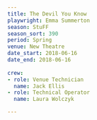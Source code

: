 ```yaml
---
title: The Devil You Know
playwright: Emma Summerton
season: StuFF
season_sort: 390
period: Spring
venue: New Theatre
date_start: 2018-06-16
date_end: 2018-06-16
  
crew:
- role: Venue Technician
  name: Jack Ellis
- role: Technical Operator
  name: Laura Wolczyk

---
```

